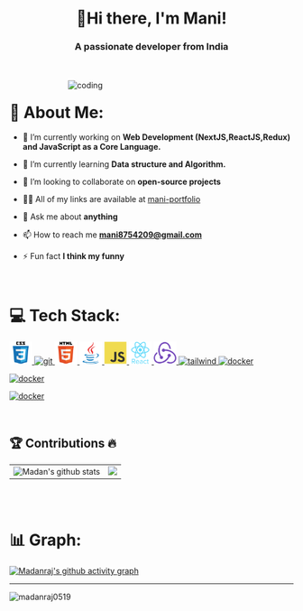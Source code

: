 <h1 align="center">👋Hi there, I'm Mani!</h1>
<h3 align="center">A passionate developer from India</h3>


<br>
<br>

<img align="right" width="400" src="https://gifdb.com/images/high/animated-chock-coding-c78f6elj32sfoi8q.gif" alt="coding" />

# 💫 About Me:

- 🔭 I’m currently working on **Web Development (NextJS,ReactJS,Redux) and JavaScript as a Core Language.**

- 🌱 I’m currently learning **Data structure and Algorithm.**

- 👯 I’m looking to collaborate on **open-source projects**

- 👨‍💻 All of my links are available at [mani-portfolio](https://mani-portfolio-mern.netlify.app)

- 💬 Ask me about **anything**

- 📫 How to reach me **mani8754209@gmail.com**

- ⚡ Fun fact **I think my funny**

<br>

# 💻 Tech Stack:

<p align="left"> <a href="https://www.w3schools.com/css/" target="_blank" rel="noreferrer"> <img src="https://raw.githubusercontent.com/devicons/devicon/master/icons/css3/css3-original-wordmark.svg" alt="css3" width="40" height="40"/> </a> <a href="https://git-scm.com/" target="_blank" rel="noreferrer"> <img src="https://www.vectorlogo.zone/logos/git-scm/git-scm-icon.svg" alt="git" width="40" height="40"/> </a> <a href="https://www.w3.org/html/" target="_blank" rel="noreferrer"> <img src="https://raw.githubusercontent.com/devicons/devicon/master/icons/html5/html5-original-wordmark.svg" alt="html5" width="40" height="40"/> </a> <a href="https://www.java.com" target="_blank" rel="noreferrer"> <img src="https://raw.githubusercontent.com/devicons/devicon/master/icons/java/java-original.svg" alt="java" width="40" height="40"/> </a> <a href="https://developer.mozilla.org/en-US/docs/Web/JavaScript" target="_blank" rel="noreferrer"> <img src="https://raw.githubusercontent.com/devicons/devicon/master/icons/javascript/javascript-original.svg" alt="javascript" width="40" height="40"/> </a> <a href="https://reactjs.org/" target="_blank" rel="noreferrer"> <img src="https://raw.githubusercontent.com/devicons/devicon/master/icons/react/react-original-wordmark.svg" alt="react" width="40" height="40"/> </a> <a href="https://redux.js.org" target="_blank" rel="noreferrer"> <img src="https://raw.githubusercontent.com/devicons/devicon/master/icons/redux/redux-original.svg" alt="redux" width="40" height="40"/> </a> <a href="https://tailwindcss.com/" target="_blank" rel="noreferrer"> <img src="https://www.vectorlogo.zone/logos/tailwindcss/tailwindcss-icon.svg" alt="tailwind" width="40" height="40"/> </a>  <a href="https://tailwindcss.com/" target="_blank" rel="noreferrer"> <img src="https://www.vectorlogo.zone/logos/docker/docker-icon.svg" alt="docker" width="40" height="40"/> </a> 

 <a href="https://tailwindcss.com/" target="_blank" rel="noreferrer"> <img src="https://www.vectorlogo.zone/logos/nodejs/nodejs-horizontal.svg" alt="docker" width="60" height="40"/> </a> 

  <a href="https://tailwindcss.com/" target="_blank" rel="noreferrer"> <img src= "https://www.vectorlogo.zone/logos/apache_kafka/apache_kafka-ar21.svg" alt="docker" width="60" height="40"/> </a> 
</p>



<br>

## 🏆  Contributions 🔥

<table align="center">
<tr>
<td>
 <a ><img align="" src="http://github-profile-summary-cards.vercel.app/api/cards/stats?username=Madanraj0519&theme=radical" alt="Madan's github stats" height="200" /></a>
</td>
<td>
<a><img src="https://github-readme-streak-stats.herokuapp.com/?user=Madanraj0519&theme=nord&hide_border=true" /></a>
</td>
</tr>
</table>

<br>
<br>

# 📊 Graph:

[![Madanraj's github activity graph](https://github-readme-activity-graph.vercel.app/graph?username=madanraj0519&bg_color=121212&color=9e4c98&line=9806c1&point=ededed&area=true&hide_border=true)](https://github.com/ashutosh00710/github-readme-activity-graph)

----

<p align="left"> <img src="https://komarev.com/ghpvc/?username=madanraj0519&label=Profile%20views&color=0e75b6&style=flat" alt="madanraj0519" /> </p>
<br>
